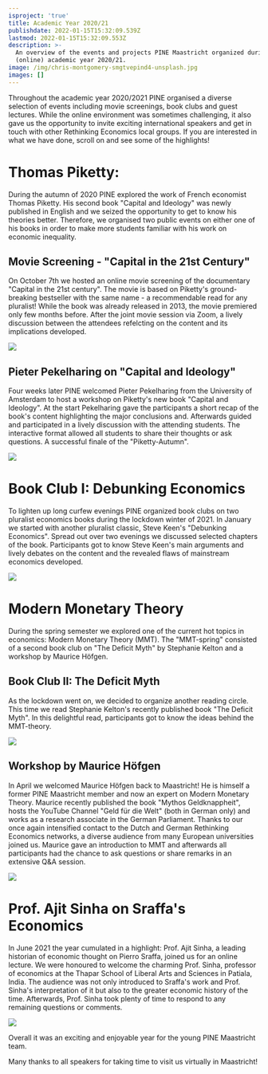 ```yaml
---
isproject: 'true'
title: Academic Year 2020/21
publishdate: 2022-01-15T15:32:09.539Z
lastmod: 2022-01-15T15:32:09.553Z
description: >-
  An overview of the events and projects PINE Maastricht organized during the
  (online) academic year 2020/21. 
image: /img/chris-montgomery-smgtvepind4-unsplash.jpg
images: []
---
```









Throughout the academic year 2020/2021 PINE organised a diverse selection of events including movie screenings, book clubs and guest lectures. While the online environment was sometimes challenging, it also gave us the opportunity to invite exciting international speakers and get in touch with other Rethinking Economics local groups. If you are interested in what we have done, scroll on and see some of the highlights!

# Thomas Piketty:

During the autumn of 2020 PINE explored the work of French economist Thomas Piketty. His second book "Capital and Ideology" was newly published in English and we seized the opportunity to get to know his theories better. Therefore, we organised two public events on either one of his books in order to make more students familiar with his work on economic inequality. 

## Movie Screening - "Capital in the 21st Century"

On October 7th we hosted an online movie screening of the documentary "Capital in the 21st century". The movie is based on Piketty's ground-breaking bestseller with the same name - a recommendable read for any pluralist! While the book was already released in 2013, the movie premiered only few months before. After the joint movie session via Zoom, a lively discussion between the attendees refelcting on the content and its implications developed. 

![](/img/capital-screening.jpg)

## Pieter Pekelharing on "Capital and Ideology"

Four weeks later PINE welcomed Pieter Pekelharing from the University of Amsterdam to host a workshop on Piketty's new book "Capital and Ideology". At the start Pekelharing gave the participants a short recap of the book's content highlighting the major conclusions and. Afterwards guided and participated in a lively discussion with the attending students. The interactive format allowed all students to share their thoughts or ask questions. A successful finale of the "Piketty-Autumn". 

![](/img/capital-and-ideology-workshop.jpg)

# Book Club I: Debunking Economics

To lighten up long curfew evenings PINE organized book clubs on two pluralist economics books during the lockdown winter of 2021. In January we started with another pluralist classic, Steve Keen's "Debunking Economics". Spread out over two evenings we discussed selected chapters of the book. Participants got to know Steve Keen's main arguments and lively debates on the content and the revealed flaws of mainstream economics developed. 

![](/img/debunking-economics-circle.jpg)

# Modern Monetary Theory

During the spring semester we explored one of the current hot topics in economics: Modern Monetary Theory (MMT). The "MMT-spring" consisted of a second book club on "The Deficit Myth" by Stephanie Kelton and a workshop by Maurice Höfgen. 

## Book Club II: The Deficit Myth

As the lockdown went on, we decided to organize another reading circle. This time we read Stephanie Kelton's recently published book "The Deficit Myth". In this delightful read, participants got to know the ideas behind the MMT-theory. 

![](/img/the-deficit-myth.jpg)

## Workshop by Maurice Höfgen

In April we welcomed Maurice Höfgen back to Maastricht! He is himself a former PINE Maastricht member and now an expert on Modern Monetary Theory. Maurice recently published the book "Mythos Geldknappheit", hosts the YouTube Channel "Geld für die Welt" (both in German only) and works as a research associate in the German Parliament. Thanks to our once again intensified contact to the Dutch and German Rethinking Economics networks, a diverse audience from many European universities joined us. Maurice gave an introduction to MMT and afterwards all participants had the chance to ask questions or share remarks in an extensive Q&A session. 

![](/img/mmt-workshop.jpg)

# Prof. Ajit Sinha on Sraffa's Economics

In June 2021 the year cumulated in a highlight: Prof. Ajit Sinha, a leading historian of economic thought on Pierro Sraffa, joined us for an online lecture. We were honoured to welcome the charming Prof. Sinha, professor of economics at the Thapar School of Liberal Arts and Sciences in Patiala, India. The audience was not only introduced to Sraffa's work and Prof. Sinha's interpretation of it but also to the greater economic history of the time. Afterwards, Prof. Sinha took plenty of time to respond to any remaining questions or comments. 

![](/img/sraffa-lecture.jpg)



Overall it was an exciting and enjoyable year for the young PINE Maastricht team.

Many thanks to all speakers for taking time to visit us virtually in Maastricht!
